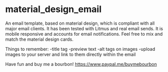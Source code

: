 # material_design_email
An email template, based on material design, which is compliant with all major email clients.
It has been tested with Litmus and real email sends. It is mobile responsive and accounts for email notifications. 
Feel free to mix and match the material design cards.

Things to remember: 
-title tag
-preview text
-alt tags on images
-upload images to your server and link to them directly within the email

Have fun and buy me a bourbon!
https://www.paypal.me/buymebourbon

